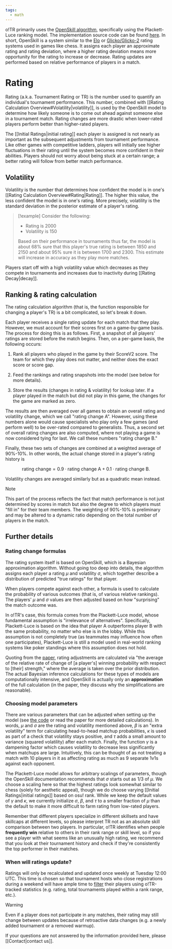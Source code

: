 ```yaml
---
tags:
  - math
---
```


o!TR primarily uses the [OpenSkill algorithm](https://jmlr.csail.mit.edu/papers/volume12/weng11a/weng11a.pdf), specifically using the Plackett-Luce ranking model. The implementation source code can be found [here](https://crates.io/crates/openskill/0.0.1). In short, OpenSkill is a system similar to the [Elo](https://en.wikipedia.org/wiki/Elo_rating_system) or [Glicko/Glicko-2](https://en.wikipedia.org/wiki/Glicko_rating_system) rating systems used in games like chess. It assigns each player an approximate rating and rating deviation, where a higher rating deviation means more opportunity for the rating to increase or decrease. Rating updates are performed based on relative performance of players in a match.

# Rating

Rating (a.k.a. Tournament Rating or TR) is the number used to quantify an individual's tournament performance. This number, combined with [[Rating Calculation Overview#Volatility|volatility]], is used by the OpenSkill model to determine how likely someone is to come out ahead against someone else in a tournament match. Rating changes are more drastic when lower-rated players perform better than higher-rated players.

The [[Initial Ratings|initial rating]] each player is assigned is not nearly as important as the subsequent adjustments from tournament performance. Like other games with competitive ladders, players will initially see higher fluctuations in their rating until the system becomes more confident in their abilities. Players should not worry about being stuck at a certain range; a better rating will follow from better match performance.

## Volatility

Volatility is the number that determines how confident the model is in one's [[Rating Calculation Overview#Rating|Rating]]. The higher this value, the less confident the model is in one's rating. More precisely, volatility is the standard deviation in the posterior estimate of a player's rating.

> [!example]
> Consider the following:
>
> - Rating is 2000
> - Volatility is 150
>
> Based on their performance in tournaments thus far, the model is about 68% sure that this player's true rating is between 1850 and 2150 and about 95% sure it is between 1700 and 2300. This estimate will increase in accuracy as they play more matches.

Players start off with a high volatility value which decreases as they compete in tournaments and increases due to inactivity during [[Rating Decay|decay]].

## Ranking & rating calculation

The rating calculation algorithm (that is, the function responsible for changing a player's TR) is a bit complicated, so let's break it down.

Each player receives a single rating update for each match that they play. However, we must account for their scores first on a game-by-game basis. The process for doing this is as follows. First, a snapshot of all players' ratings are stored before the match begins. Then, on a per-game basis, the following occurs:

1. Rank all players who played in the game by their ScoreV2 score. The team for which they play does not matter, and neither does the exact score or score gap.

2. Feed the rankings and rating snapshots into the model (see below for more details).

3. Store the results (changes in rating & volatility) for lookup later. If a player played in the match but did not play in this game, the changes for the game are marked as zero.

The results are then averaged over all games to obtain an overall rating and volatility change, which we call "rating change A". However, using these numbers alone would cause specialists who play only a few games (and perform well) to be over-rated compared to generalists. Thus, a second set of overall rating changes are also computed, where not playing a game is now considered tying for last. We call these numbers "rating change B."

Finally, these two sets of changes are combined at a weighted average of 90%-10%. In other words, the actual change stored in a player's rating history is

$$
\begin{equation}
    \text{rating change} = 0.9 \cdot \text{rating change A} + 0.1 \cdot \text{rating change B}.
\end{equation}
$$

Volatility changes are averaged similarly but as a quadratic mean instead.

> [!note]
> This part of the process reflects the fact that match performance is not just determined by scores in match but also the degree to which players must "fill in" for their team members. The weighting of 90%-10% is preliminary and may be altered to a dynamic ratio depending on the total number of players in the match.

## Further details

### Rating change formulas

The rating system itself is based on OpenSkill, which is a Bayesian approximation algorithm. Without going too deep into details, the algorithm assigns each player a rating $\mu$ and volatility $\sigma$, which together describe a distribution of predicted "true ratings" for that player.

When players compete against each other, a formula is used to calculate the probability of various outcomes (that is, of various relative rankings). The players' $\mu$ and $\sigma$ values are then adjusted based on how "surprising" the match outcome was.

In o!TR's case, this formula comes from the Plackett-Luce model, whose fundamental assumption is "irrelevance of alternatives". Specifically, Plackett-Luce is based on the idea that player A outperforms player B with the same probability, no matter who else is in the lobby. While this assumption is not completely true (as teammates may influence how often one participates), Plackett-Luce is still a model used in real-world ranking systems like poker standings where this assumption does not hold.

Quoting from the [paper](https://jmlr.csail.mit.edu/papers/volume12/weng11a/weng11a.pdf), rating adjustments are calculated via "the average of the relative rate of change of \[a player's] winning probability with respect to \[their] strength," where the average is taken over the prior distribution. The actual Bayesian inference calculations for these types of models are computationally intensive, and OpenSkill is actually only an **approximation** of the full calculation (in the paper, they discuss why the simplifications are reasonable).

### Choosing model parameters

There are various parameters that can be adjusted when setting up the model (see [the code](https://github.com/injae/openskill-rs/blob/main/src/model/plackett_luce.rs#L12) or read the paper for more detailed calculations). In words, $\mu$ and $\sigma$ are the rating and volatility mentioned above, $\beta$ is an "extra volatility" term for calculating head-to-head matchup probabilities, $\kappa$ is used as part of a check that volatility stays positive, and $\tau$ adds a small amount to variance (squared volatility) after each match. Finally, the function $\gamma$ is a dampening factor which causes volatility to decrease less significantly when matchups are large. Intuitively, this can be thought of as not treating a match with 10 players in it as affecting rating as much as 9 separate 1v1s against each opponent.

The Plackett-Luce model allows for arbitrary scalings of parameters, though the OpenSkill documentation recommends that $\sigma$ starts out as 1/3 of $\mu$. We choose a scaling here so that the highest ratings look somewhat similar to chess (solely for aesthetic appeal), though we do choose varying [[Initial Ratings|initial ratings]] based on osu! rank. While we keep the default values of $\gamma$ and $\kappa$, we currently initialize $\sigma$, $\beta$, and $\tau$ to a smaller fraction of $\mu$ than the default to make it more difficult to farm rating from low-rated players.

Remember that different players specialize in different skillsets and have skillcaps at different levels, so please interpret TR not as an absolute skill comparison between two players. In particular, o!TR identifies when people **frequently win** relative to others in their rank range or skill level, so if you see a player with what seems like an unusually high rating, we recommend that you look at their tournament history and check if they're consistently the top performer in their matches.

### When will ratings update?

Ratings will only be recalculated and updated once weekly at Tuesday 12:00 UTC. This time is chosen so that tournament hosts who close registrations during a weekend will have ample time to [filter](https://osu.ppy.sh/wiki/en/Tournaments/Official_support#registrant-filtering-and-seeding) their players using o!TR-tracked statistics (e.g. rating, total tournaments played within a rank range, etc.).

> [!warning]
> Even if a player does not participate in any matches, their rating may still change between updates because of retroactive data changes (e.g. a newly added tournament or a removed warmup).

If your questions are not answered by the information provided here, please [[Contact|contact us]].
